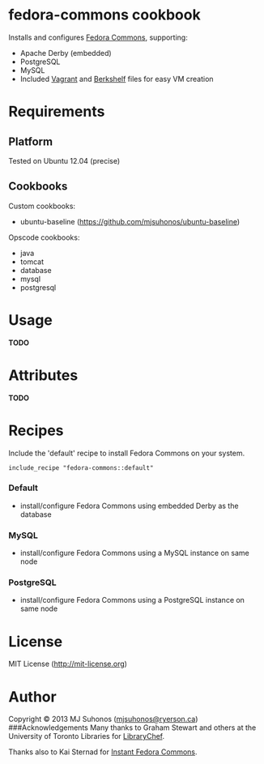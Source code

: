 # fedora-commons cookbook

Installs and configures [Fedora Commons](http://www.fedora-commons.org), supporting:

* Apache Derby (embedded)
* PostgreSQL
* MySQL
* Included [Vagrant](http://www.vagrantup.com) and [Berkshelf](http://berkshelf.com) files for easy VM creation

# Requirements
## Platform
Tested on Ubuntu 12.04 (precise)

## Cookbooks
Custom cookbooks:
* ubuntu-baseline (https://github.com/mjsuhonos/ubuntu-baseline)

Opscode cookbooks:
* java
* tomcat
* database
* mysql
* postgresql

# Usage
__TODO__

# Attributes
__TODO__

# Recipes
Include the 'default' recipe to install Fedora Commons on your system.

	include_recipe "fedora-commons::default"
### Default
- install/configure Fedora Commons using embedded Derby as the database
### MySQL
- install/configure Fedora Commons using a MySQL instance on same node
### PostgreSQL
- install/configure Fedora Commons using a PostgreSQL instance on same node

# License
MIT License (<http://mit-license.org>)

# Author
Copyright © 2013 MJ Suhonos (<mjsuhonos@ryerson.ca>)
###Acknowledgements
Many thanks to Graham Stewart and others at the University of Toronto Libraries for [LibraryChef](https://github.com/LibraryChef).

Thanks also to Kai Sternad for [Instant Fedora Commons](https://github.com/kaisternad/instant-fedora-commons).